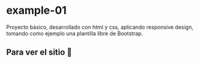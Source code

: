 # example-01

Proyecto básico, desarrollado con html y css, aplicando responsive design, tomando como ejemplo una plantilla libre de Bootstrap.

## Para ver el sitio 🚀
